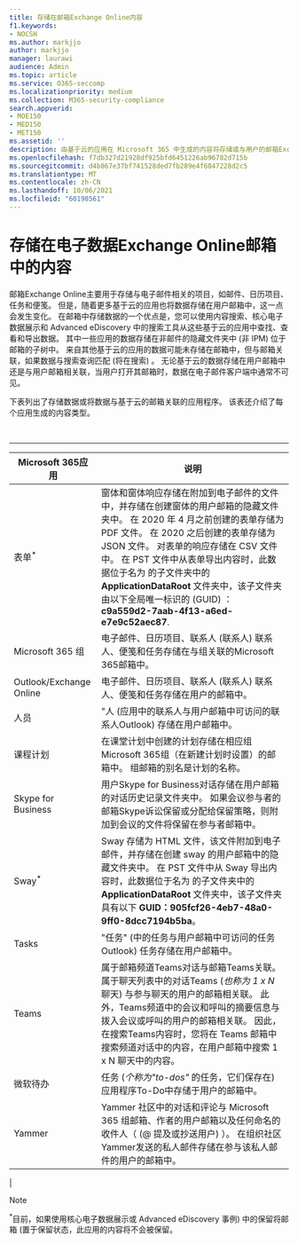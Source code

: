```yaml
---
title: 存储在邮箱Exchange Online内容
f1.keywords:
- NOCSH
ms.author: markjjo
author: markjjo
manager: laurawi
audience: Admin
ms.topic: article
ms.service: O365-seccomp
ms.localizationpriority: medium
ms.collection: M365-security-compliance
search.appverid:
- MOE150
- MED150
- MET150
ms.assetid: ''
description: 由基于云的应用在 Microsoft 365 中生成的内容将存储或与用户的邮箱Exchange Online关联。 可以使用 Microsoft 电子数据展示工具搜索此内容。
ms.openlocfilehash: f7db327d21928df925bfd6451226ab96782d715b
ms.sourcegitcommit: d4b867e37bf741528ded7fb289e4f6847228d2c5
ms.translationtype: MT
ms.contentlocale: zh-CN
ms.lasthandoff: 10/06/2021
ms.locfileid: "60198561"
---
```

# <a name="content-stored-in-exchange-online-mailboxes-for-ediscovery"></a>存储在电子数据Exchange Online邮箱中的内容

邮箱Exchange Online主要用于存储与电子邮件相关的项目，如邮件、日历项目、任务和便笺。 但是，随着更多基于云的应用也将数据存储在用户邮箱中，这一点会发生变化。 在邮箱中存储数据的一个优点是，您可以使用内容搜索、核心电子数据展示和 Advanced eDiscovery 中的搜索工具从这些基于云的应用中查找、查看和导出数据。 其中一些应用的数据存储在非邮件的隐藏文件夹中 (非 IPM) 位于邮箱的子树中。 来自其他基于云的应用的数据可能未存储在邮箱中，但与邮箱关联，如果数据与搜索查询匹配 (将在搜索) 。 无论基于云的数据存储在用户邮箱中还是与用户邮箱相关联，当用户打开其邮箱时，数据在电子邮件客户端中通常不可见。

下表列出了存储数据或将数据与基于云的邮箱关联的应用程序。 该表还介绍了每个应用生成的内容类型。

<br>

****

|Microsoft 365应用|说明|
|---|---|
|表单<sup>*</sup>|窗体和窗体响应存储在附加到电子邮件的文件中，并存储在创建窗体的用户邮箱的隐藏文件夹中。 在 2020 年 4 月之前创建的表单存储为 PDF 文件。 在 2020 之后创建的表单存储为 JSON 文件。 对表单的响应存储在 CSV 文件中。 在 PST 文件中从表单导出内容时，此数据位于名为 的子文件夹中的 **ApplicationDataRoot** 文件夹中，该子文件夹由以下全局唯一标识的 (GUID) ： **c9a559d2-7aab-4f13-a6ed-e7e9c52aec87**.|
|Microsoft 365 组|电子邮件、日历项目、联系人 (联系人) 联系人、便笺和任务存储在与组关联的Microsoft 365邮箱中。|
|Outlook/Exchange Online|电子邮件、日历项目、联系人 (联系人) 联系人、便笺和任务存储在用户的邮箱中。|
|人员|"人 (应用中的联系人与用户邮箱中可访问的联系人Outlook) 存储在用户邮箱中。|
|课程计划|在课堂计划中创建的计划存储在相应组Microsoft 365组（在新建计划时设置）的邮箱中。 组邮箱的别名是计划的名称。|
|Skype for Business|用户Skype for Business对话存储在用户邮箱的对话历史记录文件夹中。 如果会议参与者的邮箱Skype诉讼保留或分配给保留策略，则附加到会议的文件将保留在参与者邮箱中。|
|Sway<sup>*</sup>|Sway 存储为 HTML 文件，该文件附加到电子邮件，并存储在创建 sway 的用户邮箱中的隐藏文件夹中。 在 PST 文件中从 Sway 导出内容时，此数据位于名为 的子文件夹中的 **ApplicationDataRoot** 文件夹中，该子文件夹具有以下 **GUID：905fcf26-4eb7-48a0-9ff0-8dcc7194b5ba**。|
|Tasks|"任务" (中的任务与用户邮箱中可访问的任务Outlook) 任务存储在用户邮箱中。|
|Teams|属于邮箱频道Teams对话与邮箱Teams关联。 属于聊天列表中的对话Teams (*也称为 1 x N* 聊天) 与参与聊天的用户的邮箱相关联。 此外，Teams频道中的会议和呼叫的摘要信息与拨入会议或呼叫的用户的邮箱相关联。 因此，在搜索Teams内容时，您将在 Teams 邮箱中搜索频道对话中的内容，在用户邮箱中搜索 1 x N 聊天中的内容。|
|微软待办|任务 (*个称为"to-dos"* 的任务，它们保存在) 应用程序To-Do中存储于用户的邮箱中。|
|Yammer|Yammer 社区中的对话和评论与 Microsoft 365 组邮箱、作者的用户邮箱以及任何命名的收件人（ (@ 提及或抄送用户) ）。 在组织社区Yammer发送的私人邮件存储在参与该私人邮件的用户的邮箱中。|
|

> [!NOTE]
> <sup>*</sup>目前，如果使用核心电子数据展示或 Advanced eDiscovery 事例) 中的保留将邮箱 (置于保留状态，此应用的内容将不会被保留。
